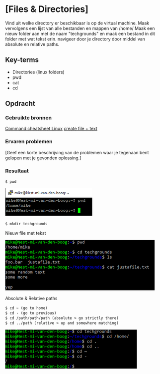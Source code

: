 # [Files & Directories]
Vind uit welke directory er beschikbaar is op de virtual machine. Maak vervolgens een lijst van alle bestanden en mappen van /home/
Maak een nieuw folder aan met de naam "techgrounds" en maak een bestand in dit folder met wat tekst erin.
navigeer door je directory door middel van absolute en relative paths.
 
## Key-terms
- Directories (linux folders)
- pwd
- cat
- cd


## Opdracht
### Gebruikte bronnen

[ Command cheatsheet Linux](https://www.hostinger.com/tutorials/linux-commands)
[create file + text](https://www.cyberciti.biz/faq/create-a-file-in-linux-using-the-bash-shell-terminal)

### Ervaren problemen
[Geef een korte beschrijving van de problemen waar je tegenaan bent gelopen met je gevonden oplossing.]

### Resultaat


    $ pwd

![pwd](../00_includes/w1_filesdirectories1.PNG)

    $ mkdir techgrounds

Nieuw file met tekst

![cat](../00_includes/w1_filesdirectories2.PNG)



Absolute & Relative paths

    $ cd ~ (go to home)
    $ cd - (go to previous)
    $ cd /path/path/path (absolute > go strictly there)
    $ cd ../path (relative > up and somewhere matching)


![cdAbRel](../00_includes/w1_filesdirectories4.PNG)